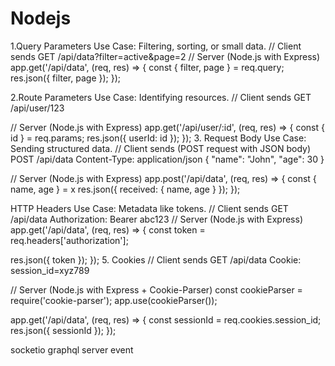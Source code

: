 # Nodejs
1.Query Parameters
 Use Case: Filtering, sorting, or small data.
  // Client sends GET /api/data?filter=active&page=2
// Server (Node.js with Express) app.get('/api/data', (req, res) => { const { filter, page } = req.query; res.json({ filter, page }); });

2.Route Parameters
 Use Case: Identifying resources.
  // Client sends GET /api/user/123


// Server (Node.js with Express) app.get('/api/user/:id', (req, res) => { const { id } = req.params; res.json({ userId: id }); }); 3. Request Body Use Case: Sending structured data. // Client sends (POST request with JSON body) POST /api/data Content-Type: application/json { "name": "John", "age": 30 }

// Server (Node.js with Express) app.post('/api/data', (req, res) => { const { name, age } = x res.json({ received: { name, age } }); });

HTTP Headers Use Case: Metadata like tokens. // Client sends GET /api/data Authorization: Bearer abc123
// Server (Node.js with Express) app.get('/api/data', (req, res) => { const token = req.headers['authorization'];

res.json({ token }); }); 5. Cookies // Client sends GET /api/data Cookie: session_id=xyz789

// Server (Node.js with Express + Cookie-Parser) const cookieParser = require('cookie-parser'); app.use(cookieParser());

app.get('/api/data', (req, res) => { const sessionId = req.cookies.session_id; res.json({ sessionId }); });

socketio
graphql
server event